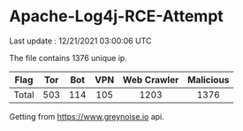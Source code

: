 
# Apache-Log4j-RCE-Attempt

Last update : 12/21/2021 03:00:06 UTC

The file contains 1376 unique ip.

| Flag | Tor | Bot | VPN | Web Crawler | Malicious |
| :-:  | :-: | :-: | :-: | :-:         | :-:       |
| Total| 503  | 114  | 105  | 1203          | 1376        |

Getting from https://www.greynoise.io api.